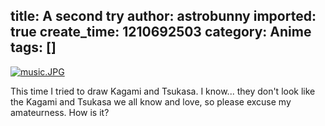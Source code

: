 title: A second try
author: astrobunny
imported: true
create_time: 1210692503
category: Anime
tags: []
---
 [![music.JPG](wp-uploads/2008/05/music.thumbnail.JPG)](/images/wp-uploads/2008/05/music.JPG "music.JPG")  
  
This time I tried to draw Kagami and Tsukasa. I know... they don't look like the Kagami and Tsukasa we all know and love, so please excuse my amateurness. How is it?